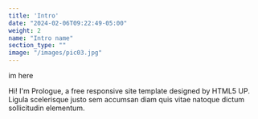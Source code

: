 ```yaml
---
title: 'Intro'
date: "2024-02-06T09:22:49-05:00"
weight: 2
name: "Intro name"
section_type: ""
image: "/images/pic03.jpg"
---
```


im here

Hi! I'm Prologue, a free responsive
site template designed by HTML5 UP.
Ligula scelerisque justo sem accumsan diam quis
vitae natoque dictum sollicitudin elementum.

